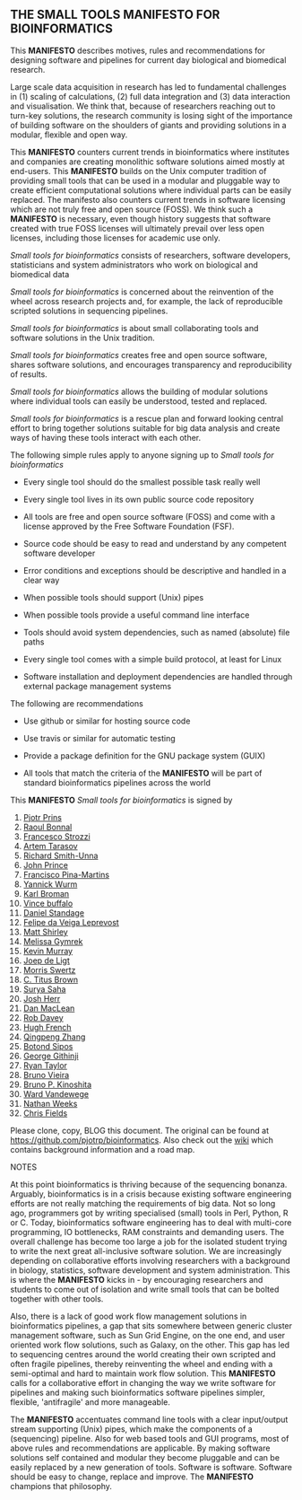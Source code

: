 ## THE SMALL TOOLS **MANIFESTO** FOR BIOINFORMATICS

This **MANIFESTO** describes motives, rules and recommendations for designing
software and pipelines for current day biological and biomedical research.

Large scale data acquisition in research has led to fundamental challenges in
(1) scaling of calculations, (2) full data integration and (3) data interaction
and visualisation. We think that, because of researchers reaching out to
turn-key solutions, the research community is losing sight of the importance of building
software on the shoulders of giants and providing solutions in a modular,
flexible and open way.

This **MANIFESTO** counters current trends in bioinformatics where institutes and
companies are creating monolithic software solutions aimed mostly at end-users.
This **MANIFESTO** builds on the Unix computer tradition of providing small tools
that can be used in a modular and pluggable way to create efficient
computational solutions where individual parts can be easily replaced.  The
manifesto also counters current trends in software licensing which are not
truly free and open source (FOSS). We think such a **MANIFESTO** is necessary,
even though history suggests that software created with true FOSS licenses will
ultimately prevail over less open licenses, including those licenses for
academic use only.

*Small tools for bioinformatics* consists of researchers, software developers,
statisticians and system administrators who work on biological and biomedical
data

*Small tools for bioinformatics* is concerned about the reinvention of the
wheel across research projects and, for example, the lack of reproducible 
scripted solutions in sequencing pipelines.

*Small tools for bioinformatics* is about small collaborating tools and
software solutions in the Unix tradition.

*Small tools for bioinformatics* creates free and open source software, shares
software solutions, and encourages transparency and reproducibility of results.

*Small tools for bioinformatics* allows the building of modular solutions where
individual tools can easily be understood, tested and replaced.

*Small tools for bioinformatics* is a rescue plan and forward looking central
effort to bring together solutions suitable for big data analysis and create
ways of having these tools interact with each other.

The following simple rules apply to anyone signing up to *Small tools for
bioinformatics*

* Every single tool should do the smallest possible task really well

* Every single tool lives in its own public source code repository

* All tools are free and open source software (FOSS) and come with a license
    approved by the Free Software Foundation (FSF).

* Source code should be easy to read and understand by any competent software
    developer
  
* Error conditions and exceptions should be descriptive and handled in 
    a clear way

* When possible tools should support (Unix) pipes

* When possible tools provide a useful command line interface 

* Tools should avoid system dependencies, such as named (absolute) file paths

* Every single tool comes with a simple build protocol, at least for Linux

* Software installation and deployment dependencies are handled through 
    external package management systems

The following are recommendations 

* Use github or similar for hosting source code

* Use travis or similar for automatic testing

* Provide a package definition for the GNU package system (GUIX)

* All tools that match the criteria of the **MANIFESTO** will be part of
    standard bioinformatics pipelines across the world

This **MANIFESTO** *Small tools for bioinformatics* is signed by 

1. [Pjotr Prins](http://thebird.nl/)
2. [Raoul Bonnal](https://github.com/helios)
3. [Francesco Strozzi](https://github.com/fstrozzi)
4. [Artem Tarasov](https://github.com/lomereiter)
5. [Richard Smith-Unna](https://github.com/Blahah)
6. [John Prince](https://github.com/jtprince)
7. [Francisco Pina-Martins](https://github.com/StuntsPT)
8. [Yannick Wurm](http://yannick.poulet.org)
9. [Karl Broman](http://www.biostat.wisc.edu/~kbroman)
10. [Vince buffalo](http://vincebuffalo.com)
11. [Daniel Standage](http://standage.github.io/)
12. [Felipe da Veiga Leprevost](http://www.leprevost.com.br)
13. [Matt Shirley](https://github.com/mdshw5)
14. [Melissa Gymrek](https://github.com/mgymrek)
15. [Kevin Murray](https://github.com/kdmurray91)
16. [Joep de Ligt](https://github.com/jdeligt)
17. [Morris Swertz](https://github.com/mswertz)
18. [C. Titus Brown](https://github.com/ctb/)
19. [Surya Saha](https://github.com/suryasaha)
20. [Josh Herr](https://github.com/jrherr)
21. [Dan MacLean](https://github.com/danmaclean)
22. [Rob Davey](https://github.com/froggleston)
23. [Hugh French](https://github.com/hughfrench)
24. [Qingpeng Zhang](https://github.com/qingpeng)
25. [Botond Sipos](https://sbotond.github.io)
26. [George Githinji](https://github.com/georgeG)
27. [Ryan Taylor](https://github.com/ryanmt)
28. [Bruno Vieira](http://bmpvieira.com)
29. [Bruno P. Kinoshita](https://github.com/kinow)
30. [Ward Vandewege](https://github.com/cure)
31. [Nathan Weeks](https://github.com/nathanweeks)
32. [Chris Fields](https://github.com/cjfields)

Please clone, copy, BLOG this document. The original can be found at 
https://github.com/pjotrp/bioinformatics. Also check out the
[wiki](https://github.com/pjotrp/bioinformatics/wiki) which contains
background information and a road map.

NOTES

At this point bioinformatics is thriving because of the sequencing bonanza.
Arguably, bioinformatics is in a crisis because existing software engineering
efforts are not really matching the requirements of big data. Not so long ago,
programmers got by writing specialised (small) tools in Perl, Python, R or C.
Today, bioinformatics software engineering has to deal with multi-core programming,
IO bottlenecks, RAM constraints and demanding users. The overall
challenge has become too large a job for the isolated student trying to
write the next great all-inclusive software solution. We are increasingly
depending on collaborative efforts involving researchers with a background in
biology, statistics, software development and system administration. This is
where the **MANIFESTO** kicks in - by encouraging researchers and students to come out
of isolation and write small tools that can be bolted together with other
tools.

Also, there is a lack of good work flow management solutions in bioinformatics
pipelines, a gap that sits somewhere between generic cluster management
software, such as Sun Grid Engine, on the one end, and user oriented work flow
solutions, such as Galaxy, on the other.  This gap has led to sequencing
centres around the world creating their own scripted and often fragile
pipelines, thereby reinventing the wheel and ending with a semi-optimal and
hard to maintain work flow solution. This  **MANIFESTO** calls for a collaborative
effort in changing the way we write software for pipelines and making
such bioinformatics software pipelines simpler, flexible,
'antifragile' and more manageable.

The **MANIFESTO** accentuates command line tools with a clear input/output stream
supporting (Unix) pipes, which make the components of a (sequencing) pipeline.
Also for web based tools and GUI programs, most of above rules and
recommendations are applicable. By making software solutions self contained and
modular they become pluggable and can be easily replaced by a new generation of
tools. Software is software. Software should be easy to change, replace and
improve. The **MANIFESTO** champions that philosophy.

